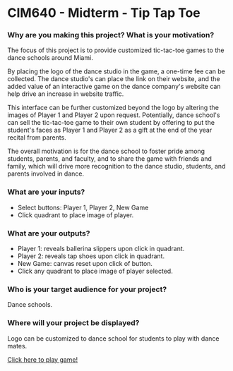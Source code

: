 # CIM640 - Midterm - Tip Tap Toe

### Why are you making this project? What is your motivation?
The focus of this project is to provide customized tic-tac-toe games
to the dance schools around Miami.

By placing the logo of the dance studio in the game, a one-time fee can be collected. The dance studio's can place the link on their website, and the added value of an interactive game on the dance company's website can help drive an increase in website traffic.

This interface can be further customized beyond the logo by altering the images of Player 1 and Player 2 upon request. Potentially, dance school's can sell the tic-tac-toe game to their own student by offering to put the student's faces as Player 1 and Player 2 as a gift at the end of the year recital from parents.

The overall motivation is for the dance school to foster pride among students, parents, and faculty, and to share the game with friends and family, which will drive more recognition to the dance studio, students, and parents involved in dance.

### What are your inputs?
* Select buttons: Player 1, Player 2, New Game
* Click quadrant to place image of player.

### What are your outputs?
* Player 1: reveals ballerina slippers upon click in quadrant.
* Player 2: reveals tap shoes upon click in quadrant.
* New Game: canvas reset upon click of button.
* Click any quadrant to place image of player selected.

### Who is your target audience for your project?
Dance schools.

### Where will your project be displayed?
Logo can be customized to dance school for students to
play with dance mates.

[Click here to play game!](http://www.google.com)
